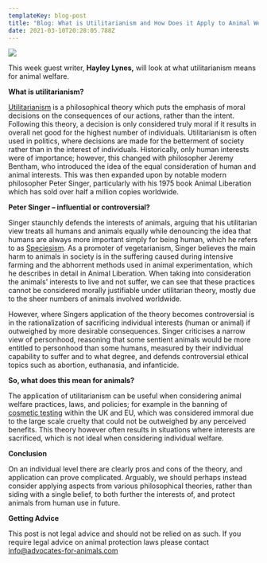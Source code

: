 ```yaml
---
templateKey: blog-post
title: "Blog: What is Utilitarianism and How Does it Apply to Animal Welfare?"
date: 2021-03-10T20:28:05.788Z
---
```

![](/img/al.jpg)

This week guest writer, **Hayley Lynes,** will look at what utilitarianism means for animal welfare.

**What is utilitarianism?**

[Utilitarianism](https://youtu.be/-a739VjqdSI) is a philosophical theory which puts the emphasis of moral decisions on the consequences of our actions, rather than the intent. Following this theory, a decision is only considered truly moral if it results in overall net good for the highest number of individuals. Utilitarianism is often used in politics, where decisions are made for the betterment of society rather than in the interest of individuals. Historically, only human interests were of importance; however, this changed with philosopher Jeremy Bentham, who introduced the idea of the equal consideration of human and animal interests. This was then expanded upon by notable modern philosopher Peter Singer, particularly with his 1975 book Animal Liberation which has sold over half a million copies worldwide.

**Peter Singer – influential or controversial?**

Singer staunchly defends the interests of animals, arguing that his utilitarian view treats all humans and animals equally while denouncing the idea that humans are always more important simply for being human, which he refers to as [Speciesism](http://www.bbc.co.uk/ethics/animals/rights/speciesism.shtml#:~:text=What%20is%20speciesism%3F,of%20members%20of%20other%20species.). As a promoter of vegetarianism, Singer believes the main harm to animals in society is in the suffering caused during intensive farming and the abhorrent methods used in animal experimentation, which he describes in detail in Animal Liberation. When taking into consideration the animals’ interests to live and not suffer, we can see that these practices cannot be considered morally justifiable under utilitarian theory, mostly due to the sheer numbers of animals involved worldwide.

However, where Singers application of the theory becomes controversial is in the rationalization of sacrificing individual interests (human or animal) if outweighed by more desirable consequences. Singer criticises a narrow view of personhood, reasoning that some sentient animals would be more entitled to personhood than some humans, measured by their individual capability to suffer and to what degree, and defends controversial ethical topics such as abortion, euthanasia, and infanticide.

**So, what does this mean for animals?**

The application of utilitarianism can be useful when considering animal welfare practices, laws, and policies; for example in the banning of [cosmetic testing](https://www.understandinganimalresearch.org.uk/openness/cosmetics/#:~:text=Testing%20cosmetic%20products%20and%20their,the%20safety%20of%20the%20cosmetics.) within the UK and EU, which was considered immoral due to the large scale cruelty that could not be outweighed by any perceived benefits. This theory however often results in situations where interests are sacrificed, which is not ideal when considering individual welfare.

**Conclusion**

On an individual level there are clearly pros and cons of the theory, and application can prove complicated. Arguably, we should perhaps instead consider applying aspects from various philosophical theories, rather than siding with a single belief, to both further the interests of, and protect animals from human use in future.

**Getting Advice**

This post is not legal advice and should not be relied on as such. If you require legal advice on animal protection laws please contact info@advocates-for-animals.com